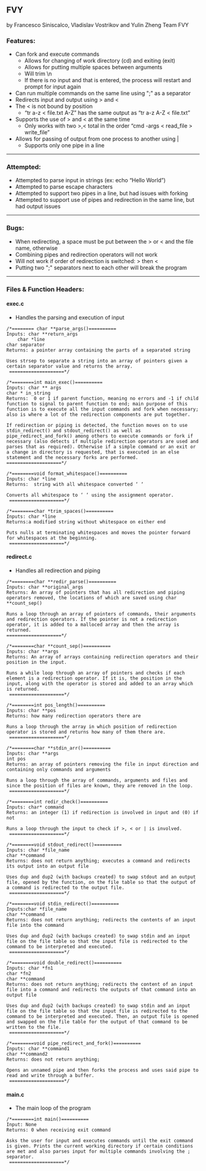 ## FVY
by Francesco Siniscalco, Vladislav Vostrikov and Yulin Zheng 
Team FVY

### Features:
- Can fork and execute commands 
    - Allows for changing of work directory (cd) and exiting (exit)
    - Allows for putting multiple spaces between arguments
    - Will trim \n 
    - If there is no input and that is entered, the process will restart and prompt for input again
- Can run multiple commands on the same line using ";" as a separator
- Redirects input and output using > and <
- The < is not bound by position
    - “tr a-z < file.txt A-Z” has the same output as “tr a-z A-Z < file.txt”
- Supports the use of > and < at the same time
	- Only works with two >,< total in the order “cmd -args < read_file > write_file”
- Allows for passing of output from one process to another using |
	- Supports only one pipe in a line

---

### Attempted:

- Attempted to parse input in strings (ex: echo “Hello World”)
- Attempted to parse escape characters
- Attempted to support two pipes in a line, but had issues with forking
- Attempted to support use of pipes and redirection in the same line, but had output issues

---

### Bugs:

- When redirecting, a space must be put between the > or < and the file name, otherwise
- Combining pipes and redirection operators will not work
- Will not work if order of redirection is switched: > then < 
- Putting two ";" separators next to each other will break the program

---

### Files & Function Headers:
#### exec.c
* Handles the parsing and execution of input
```
/*======== char **parse_args()==========
Inputs: char **return_args
	char *line
char separator
Returns: a pointer array containing the parts of a separated string

Uses strsep to separate a string into an array of pointers given a certain separator value and returns the array.
 ====================*/

/*========int main_exec()==========
Inputs: char ** args
char * in_string
Returns:  0 or 1 if parent function, meaning no errors and -1 if child function to signal to parent function to end; main purpose of this function is to execute all the input commands and fork when necessary; also is where a lot of the redirection components are put together.

If redirection or piping is detected, the function moves on to use stdin_redirect() and stdout_redirect() as well as pipe_redirect_and_fork() among others to execute commands or fork if necessary (also detects if multiple redirection operators are used and parses that as required). Otherwise if a simple command or an exit or a change in directory is requested, that is executed in an else statement and the necessary forks are performed.
====================*/

/*========void format_whitespace()==========
Inputs: char *line
Returns:  string with all whitespace converted ‘ ‘

Converts all whitespace to ‘ ‘ using the assignment operator.
 ====================*/

/*========char *trim_spaces()==========
Inputs: char *line
Returns:a modified string without whitespace on either end

Puts nulls at terminating whitespaces and moves the pointer forward for whitespaces at the beginning.
 ====================*/

```
#### redirect.c
* Handles all redirection and piping 
```
/*========char **redir_parse()==========
Inputs: char **original_args
Returns: An array of pointers that has all redirection and piping operators removed, the locations of which are saved using char **count_sep()

Runs a loop through an array of pointers of commands, their arguments and redirection operators. If the pointer is not a redirection operator, it is added to a malloced array and then the array is returned.
====================*/

/*========char **count_sep()==========
Inputs: char **args
Returns: An array of arrays containing redirection operators and their position in the input.

Runs a while loop through an array of pointers and checks if each element is a redirection operator. If it is, the position in the input, along with the operator is stored and added to an array which is returned.
 ====================*/

/*========int pos_length()==========
Inputs: char **pos
Returns: how many redirection operators there are

Runs a loop through the array in which position of redirection operator is stored and returns how many of them there are.
 ====================*/

/*========char **stdin_arr()==========
Inputs: char **args
int pos
Returns: an array of pointers removing the file in input direction and containing only commands and arguments 

Runs a loop through the array of commands, arguments and files and since the position of files are known, they are removed in the loop.
 ====================*/

/*========int redir_check()==========
Inputs: char* command
Returns: an integer (1) if redirection is involved in input and (0) if not

Runs a loop through the input to check if >, < or | is involved.
 ====================*/

/*========void stdout_redirect()==========
Inputs: char *file_name
char **command
Returns: does not return anything; executes a command and redirects its output into an output file

Uses dup and dup2 (with backups created) to swap stdout and an output file, opened by the function, on the file table so that the output of a command is redirected to the output file.
 ====================*/

/*========void stdin_redirect()==========
Inputs:char *file_name 
char **command
Returns: does not return anything; redirects the contents of an input file into the command

Uses dup and dup2 (with backups created) to swap stdin and an input file on the file table so that the input file is redirected to the command to be interpreted and executed.
 ====================*/

/*========void double_redirect()==========
Inputs: char *fn1
char *fn2
char **command 
Returns: does not return anything; redirects the content of an input file into a command and redirects the outputs of that command into an output file

Uses dup and dup2 (with backups created) to swap stdin and an input file on the file table so that the input file is redirected to the command to be interpreted and executed. Then, an output file is opened and swapped on the file table for the output of that command to be written to the file.
 ====================*/

/*========void pipe_redirect_and_fork()==========
Inputs: char **command1
char **command2
Returns: does not return anything; 

Opens an unnamed pipe and then forks the process and uses said pipe to read and write through a buffer.
 ====================*/
```

#### main.c
* The main loop of the program
```
/*========int main()==========
Input: None
Returns: 0 when receiving exit command

Asks the user for input and executes commands until the exit command is given. Prints the current working directory if certain conditions are met and also parses input for multiple commands involving the ; separator. 
 ====================*/

```
